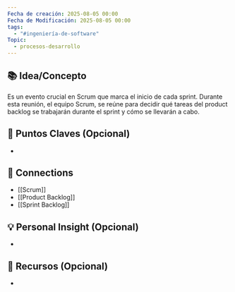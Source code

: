```yaml
---
Fecha de creación: 2025-08-05 00:00
Fecha de Modificación: 2025-08-05 00:00
tags:
  - "#ingeniería-de-software"
Topic:
  - procesos-desarrollo
---
```



## 📚 Idea/Concepto 
Es un evento crucial en Scrum que marca el inicio de cada sprint. Durante esta reunión, el equipo Scrum, se reúne para decidir qué tareas del product backlog se trabajarán durante el sprint y cómo se llevarán a cabo.

## 📌 Puntos Claves (Opcional)
- 

## 🔗 Connections
- [[Scrum]] 
- [[Product Backlog]] 
- [[Sprint Backlog]] 


## 💡 Personal Insight (Opcional)
- 
## 🧾 Recursos (Opcional)
- 
